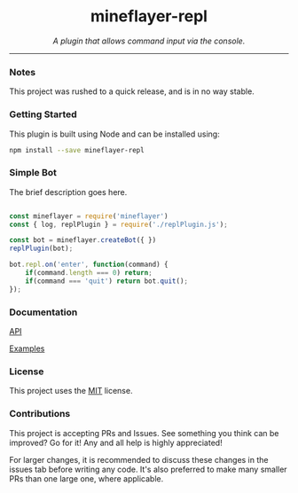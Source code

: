 <h1 align="center">mineflayer-repl</h1>
<p align="center"><i>A plugin that allows command input via the console.</i></p>

---

### Notes

This project was rushed to a quick release, and is in no way stable.

### Getting Started

This plugin is built using Node and can be installed using:
```bash
npm install --save mineflayer-repl
```

### Simple Bot

The brief description goes here.

```js

const mineflayer = require('mineflayer')
const { log, replPlugin } = require('./replPlugin.js');

const bot = mineflayer.createBot({ })
replPlugin(bot);

bot.repl.on('enter', function(command) {
    if(command.length === 0) return;
    if(command === 'quit') return bot.quit();
});


```

### Documentation

[API](https://github.com/Pix3lPirat3/mineflayer-repl/blob/master/docs/api.md)

[Examples](https://github.com/Pix3lPirat3/mineflayer-repl/tree/master/examples)

### License

This project uses the [MIT](https://github.com/Pix3lPirat3/mineflayer-repl/blob/master/LICENSE) license.

### Contributions

This project is accepting PRs and Issues. See something you think can be improved? Go for it! Any and all help is highly appreciated!

For larger changes, it is recommended to discuss these changes in the issues tab before writing any code. It's also preferred to make many smaller PRs than one large one, where applicable.
